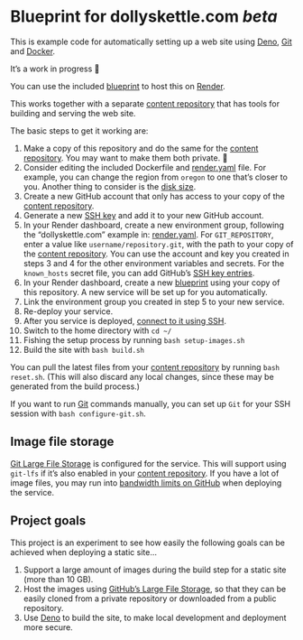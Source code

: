 # Blueprint for dollyskettle.com _beta_

This is example code for automatically setting up a web site using [Deno](https://deno.land), [Git](https://git-scm.com) and [Docker](https://www.docker.com).

It’s a work in progress 🚧

You can use the included [blueprint](https://render.com/docs/infrastructure-as-code) to host this on [Render](https://render.com/).

This works together with a separate [content repository](https://github.com/jimthoburn/dollyskettle.com) that has tools for building and serving the web site.

The basic steps to get it working are:

1. Make a copy of this repository and do the same for the [content repository](https://github.com/jimthoburn/dollyskettle.com). You may want to make them both private. 🔐
2. Consider editing the included Dockerfile and [render.yaml](render.yaml) file. For example, you can change the region from `oregon` to one that’s closer to you. Another thing to consider is the [disk size](https://render.com/docs/disks).
3. Create a new GitHub account that only has access to your copy of the [content repository](https://github.com/jimthoburn/dollyskettle.com).
4. Generate a new [SSH key](https://docs.github.com/en/authentication/connecting-to-github-with-ssh) and add it to your new GitHub account.
5. In your Render dashboard, create a new environment group, following the “dollyskettle.com” example in: [render.yaml](render.yaml). For `GIT_REPOSITORY`, enter a value like `username/repository.git`, with the path to your copy of the [content repository](https://github.com/jimthoburn/dollyskettle.com). You can use the account and key you created in steps 3 and 4 for the other environment variables and secrets. For the `known_hosts` secret file, you can add GitHub’s [SSH key entries](https://docs.github.com/en/authentication/keeping-your-account-and-data-secure/githubs-ssh-key-fingerprints).
6. In your Render dashboard, create a new [blueprint](https://render.com/docs/infrastructure-as-code) using your copy of this repository. A new service will be set up for you automatically.
7. Link the environment group you created in step 5 to your new service.
8. Re-deploy your service.
9. After you service is deployed, [connect to it using SSH](https://docs.render.com/ssh).
10. Switch to the home directory with `cd ~/`
11. Fishing the setup process by running `bash setup-images.sh`
12. Build the site with `bash build.sh`

You can pull the latest files from your [content repository](https://github.com/jimthoburn/dollyskettle.com) by running `bash reset.sh`. (This will also discard any local changes, since these may be generated from the build process.)

If you want to run [Git](https://git-scm.com) commands manually, you can set up `Git` for your SSH session with `bash configure-git.sh`.

## Image file storage

[Git Large File Storage](https://git-lfs.github.com/) is configured for the service. This will support using `git-lfs` if it’s also enabled in your [content repository](https://github.com/jimthoburn/dollyskettle.com). If you have a lot of image files, you may run into [bandwidth limits on GitHub](https://docs.github.com/en/repositories/working-with-files/managing-large-files/about-storage-and-bandwidth-usage) when deploying the service.

## Project goals

This project is an experiment to see how easily the following goals can be achieved when deploying a static site…

1. Support a large amount of images during the build step for a static site (more than 10 GB).
2. Host the images using [GitHub’s Large File Storage](https://docs.github.com/en/repositories/working-with-files/managing-large-files/about-git-large-file-storage), so that they can be easily cloned from a private repository or downloaded from a public repository.
3. Use [Deno](https://deno.com) to build the site, to make local development and deployment more secure.

